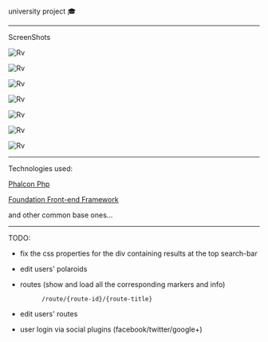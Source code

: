 university project :mortar_board:

---

ScreenShots

![Rv](https://raw.githubusercontent.com/rzZzv/university-project-polaroid-map-app/screenshots/0.png)

![Rv](https://raw.githubusercontent.com/rzZzv/university-project-polaroid-map-app/screenshots/1.png)

![Rv](https://raw.githubusercontent.com/rzZzv/university-project-polaroid-map-app/screenshots/2.png)

![Rv](https://raw.githubusercontent.com/rzZzv/university-project-polaroid-map-app/screenshots/3.png)

![Rv](https://raw.githubusercontent.com/rzZzv/university-project-polaroid-map-app/screenshots/4.png)

![Rv](https://raw.githubusercontent.com/rzZzv/university-project-polaroid-map-app/screenshots/5.png)

![Rv](https://raw.githubusercontent.com/rzZzv/university-project-polaroid-map-app/screenshots/6.png)

---

Technologies used:

[Phalcon Php](http://phalconphp.com)

[Foundation Front-end Framework](http://foundation.zurb.com)

and other common base ones...

---

TODO:

* fix the css properties for the div containing results at the top search-bar

* edit users' polaroids

* routes (show and load all the corresponding markers and info)

			/route/{route-id}/{route-title}

* edit users' routes

* user login via social plugins (facebook/twitter/google+)

